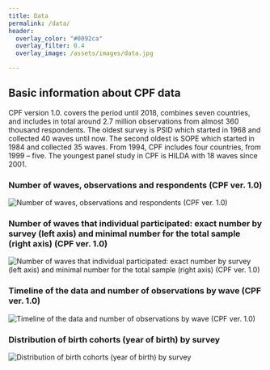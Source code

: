```yaml
---
title: Data
permalink: /data/
header:
  overlay_color: "#0092ca"
  overlay_filter: 0.4
  overlay_image: /assets/images/data.jpg

---
```


## Basic information about CPF data

CPF version 1.0. covers the period until 2018, combines seven countries, and includes in total around 2.7 million observations from almost 360 thousand respondents. The oldest survey is PSID which started in 1968 and collected 40 waves until now. The second oldest is SOPE which started in 1984 and collected 35 waves. From 1994, CPF includes four countries, from 1999 – five. The youngest panel study in CPF is HILDA with 18 waves since 2001. 

### Number of waves, observations and respondents (CPF ver. 1.0)

![Number of waves, observations and respondents (CPF ver. 1.0)](/assets/images/Table_waves_v2.webp)

### Number of waves that individual participated: exact number by survey (left axis) and minimal number for the total sample (right axis) (CPF ver. 1.0)

![Number of waves that individual participated: exact number by survey (left axis) and minimal number for the total sample (right axis) (CPF ver. 1.0)](/assets/images/Fig_1b-e1606842828908.webp)

### Timeline of the data and number of observations by wave (CPF ver. 1.0)
![Timeline of the data and number of observations by wave (CPF ver. 1.0)](/assets/images/Fig_2.webp)

### Distribution of birth cohorts (year of birth) by survey
![Distribution of birth cohorts (year of birth) by survey](/assets/images/Fig_5.webp)

